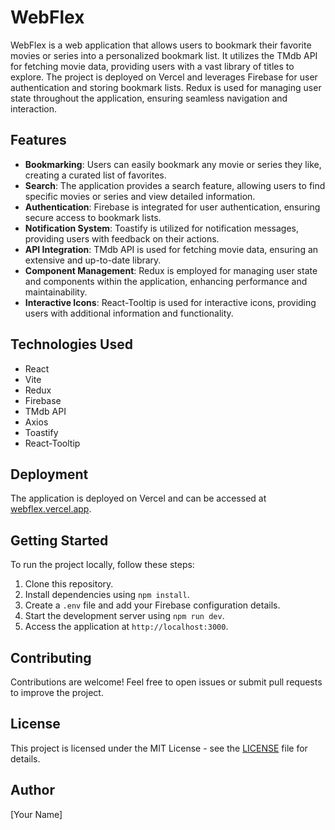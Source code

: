 # WebFlex

WebFlex is a web application that allows users to bookmark their favorite movies or series into a personalized bookmark list. It utilizes the TMdb API for fetching movie data, providing users with a vast library of titles to explore. The project is deployed on Vercel and leverages Firebase for user authentication and storing bookmark lists. Redux is used for managing user state throughout the application, ensuring seamless navigation and interaction.

## Features

* **Bookmarking**: Users can easily bookmark any movie or series they like, creating a curated list of favorites.
* **Search**: The application provides a search feature, allowing users to find specific movies or series and view detailed information.
* **Authentication**: Firebase is integrated for user authentication, ensuring secure access to bookmark lists.
* **Notification System**: Toastify is utilized for notification messages, providing users with feedback on their actions.
* **API Integration**: TMdb API is used for fetching movie data, ensuring an extensive and up-to-date library.
* **Component Management**: Redux is employed for managing user state and components within the application, enhancing performance and maintainability.
* **Interactive Icons**: React-Tooltip is used for interactive icons, providing users with additional information and functionality.

## Technologies Used

* React
* Vite
* Redux
* Firebase
* TMdb API
* Axios
* Toastify
* React-Tooltip

## Deployment

The application is deployed on Vercel and can be accessed at [webflex.vercel.app](https://webflex.vercel.app/).

## Getting Started

To run the project locally, follow these steps:

1. Clone this repository.
2. Install dependencies using `npm install`.
3. Create a `.env` file and add your Firebase configuration details.
4. Start the development server using `npm run dev`.
5. Access the application at `http://localhost:3000`.

## Contributing

Contributions are welcome! Feel free to open issues or submit pull requests to improve the project.

## License

This project is licensed under the MIT License - see the [LICENSE](LICENSE) file for details.

## Author

[Your Name]
